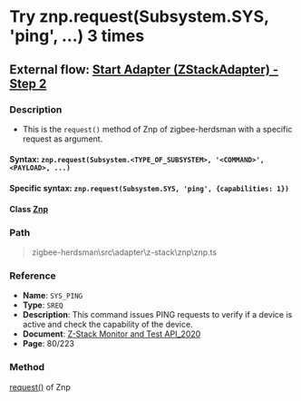# Try znp.request(Subsystem.SYS, 'ping', ...) 3 times 

## External flow: [Start Adapter (ZStackAdapter) - Step 2](5_3_4_3_start_adapter_(zstackadapter).md)

### Description
- This is the `request()` method of Znp of zigbee-herdsman with a specific request as argument.

#### Syntax: `znp.request(Subsystem.<TYPE_OF_SUBSYSTEM>, '<COMMAND>', <PAYLOAD>, ...)`

#### Specific syntax: `znp.request(Subsystem.SYS, 'ping', {capabilities: 1})`

#### Class [Znp](...)

### Path
> zigbee-herdsman\src\adapter\z-stack\znp\znp.ts

### Reference
- **Name**: `SYS_PING` 
- **Type**: `SREQ`
- **Description**: This command issues PING requests to verify if a device is active and check the capability of the device.
- **Document**: [Z-Stack Monitor and Test API_2020](https://drive.google.com/file/d/1y9t4c9erLgI0HNlFCsCABP23IFJd_A_n/view?usp=sharing)
- **Page**: 80/223

### Method
[request()]() of Znp